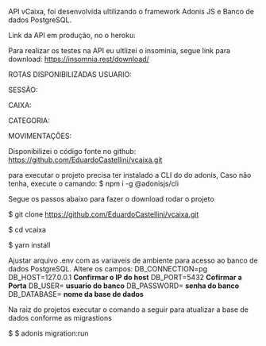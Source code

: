 API vCaixa, foi desenvolvida ultilizando o framework Adonis JS e Banco de dados PostgreSQL.

Link da API em produção, no o heroku:

Para realizar os testes na API eu ultlizei o insominia, segue link para download:
https://insomnia.rest/download/

ROTAS DISPONIBILIZADAS
USUARIO:


SESSÃO:


CAIXA:


CATEGORIA:


MOVIMENTAÇÕES:


Disponibilizei o código fonte no github: https://github.com/EduardoCastellini/vcaixa.git

para executar o projeto precisa ter instalado a CLI do do adonis, Caso não tenha, execute o camando:
$   npm i -g @adonisjs/cli


Segue os passos abaixo para fazer o download rodar o projeto

$   git clone https://github.com/EduardoCastellini/vcaixa.git

$   cd vcaixa

$   yarn install

Ajustar arquivo .env com as variaveis de ambiente para acesso ao banco de dados PostgreSQL.
Altere os campos:
DB_CONNECTION=pg
DB_HOST=127.0.0.1  **Confirmar o IP do host**
DB_PORT=5432       **Cofirmar a Porta**
DB_USER=           **usuario do banco**
DB_PASSWORD=       **senha do banco**
DB_DATABASE=       **nome da base de dados**

Na raiz do projetos executar o comando a seguir para atualizar a base de dados conforme as migrastions

$   $ adonis migration:run